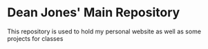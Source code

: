 # Dean Jones' Main Repository
This repository is used to hold my personal website as well as some projects for classes

